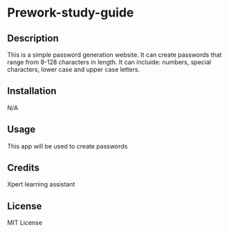 # Prework-study-guide

## Description

This is a simple password generation website. It can create passwords that range from 8-128 characters in length. It can incluide: numbers, special characters, lower case and upper case letters.

## Installation

N/A

## Usage

This app will be used to create passwords

## Credits
Xpert learning assistant


## License

MIT License
